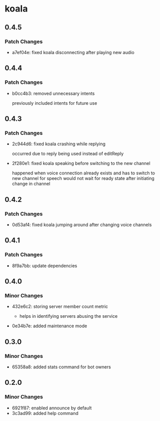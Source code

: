 # koala

## 0.4.5

### Patch Changes

- a7ef04e: fixed koala disconnecting after playing new audio

## 0.4.4

### Patch Changes

- b0cc4b3: removed unnecessary intents

  previously included intents for future use

## 0.4.3

### Patch Changes

- 2c944d6: fixed koala crashing while replying

  occurred due to reply being used instead of editReply

- 2f280e1: fixed koala speaking before switching to the new channel

  happened when voice connection already exists and has to switch to new channel for speech
  would not wait for ready state after initiating change in channel

## 0.4.2

### Patch Changes

- 0d53af4: fixed koala jumping around after changing voice channels

## 0.4.1

### Patch Changes

- 8f9a7bb: update dependencies

## 0.4.0

### Minor Changes

- 432e6c2: storing server member count metric

  - helps in identifying servers abusing the service

- 0e34b7e: added maintenance mode

## 0.3.0

### Minor Changes

- 65358a8: added stats command for bot owners

## 0.2.0

### Minor Changes

- 6921f87: enabled announce by default
- 3c3ad99: added help command
